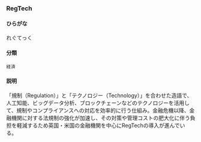 <div style="display:none;">

## [あ行](securities-terms?id=あ行)
## [か行](securities-terms?id=か行)
## [さ行](securities-terms?id=さ行)
## [た行](securities-terms?id=た行)
## [な行](securities-terms?id=な行)
## [は行](securities-terms?id=は行)
## [ま行](securities-terms?id=ま行)
## [や行](securities-terms?id=や行)
## [ら行](securities-terms?id=ら行)
## [わ行](securities-terms?id=わ行)
## [英数字・記号](securities-terms?id=英数字・記号)

</div>

### RegTech

#### ひらがな

れぐてっく

#### 分類

`経済`

#### 説明

「規制（Regulation）」と「テクノロジー（Technology）」を合わせた造語で、人工知能、ビッグデータ分析、ブロックチェーンなどのテクノロジーを活用して、規制やコンプライアンスへの対応を効率的に行う仕組み。金融危機以降、金融機関に対する法規制の強化が加速し、その対策や管理コストの肥大化に伴う負担を軽減するため英国・米国の金融機関を中心にRegTechの導入が進んでいる。

